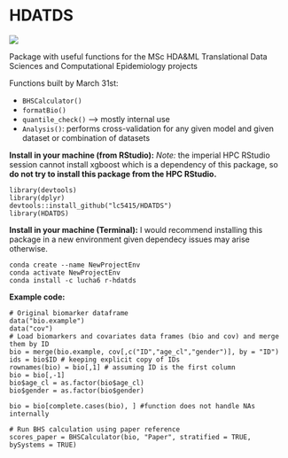 # HDATDS
![](https://www.travis-ci.org/lc5415/HDATDS.svg?branch=master)

Package with useful functions for the MSc HDA&amp;ML Translational Data Sciences and Computational Epidemiology projects

Functions built by March 31st:

* `BHSCalculator()`
* `formatBio()`
* `quantile_check()` --> mostly internal use
* `Analysis()`: performs cross-validation for any given model and given dataset or combination of datasets

__Install in your machine (from RStudio):__
_Note:_ the imperial HPC RStudio session cannot install xgboost which is a dependency of this package, so __do not try to install this package from the HPC RStudio.__
```
library(devtools)
library(dplyr)
devtools::install_github("lc5415/HDATDS")
library(HDATDS)
```

__Install in your machine (Terminal):__
I would recommend installing this package in a new environment given dependecy issues may arise otherwise.
```
conda create --name NewProjectEnv
conda activate NewProjectEnv
conda install -c lucha6 r-hdatds
```

__Example code:__
```
# Original biomarker dataframe
data("bio.example")
data("cov")
# Load biomarkers and covariates data frames (bio and cov) and merge them by ID
bio = merge(bio.example, cov[,c("ID","age_cl","gender")], by = "ID")
ids = bio$ID # keeping explicit copy of IDs
rownames(bio) = bio[,1] # assuming ID is the first column
bio = bio[,-1]
bio$age_cl = as.factor(bio$age_cl)
bio$gender = as.factor(bio$gender)

bio = bio[complete.cases(bio), ] #function does not handle NAs internally

# Run BHS calculation using paper reference
scores_paper = BHSCalculator(bio, "Paper", stratified = TRUE, bySystems = TRUE)
```
